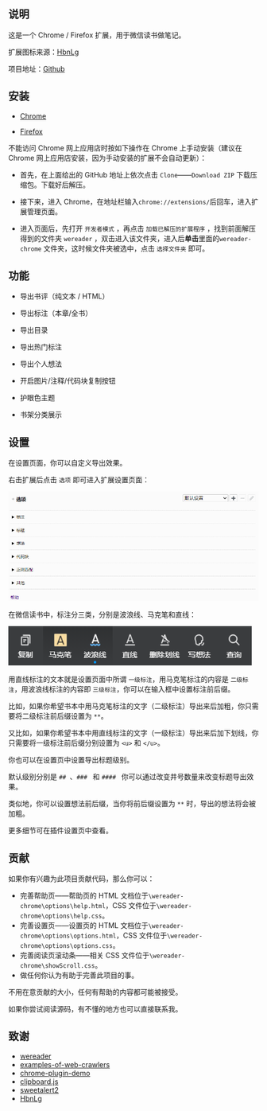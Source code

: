 ## 说明

这是一个 Chrome / Firefox 扩展，用于微信读书做笔记。

扩展图标来源：[HbnLg](https://www.iconfont.cn/user/detail?spm=a313x.7781069.1998910419.dcc7d6115&userViewType=collections&uid=4451423)

项目地址：[Github](https://github.com/liuhao326/wereader)

## 安装

- [Chrome](https://chrome.google.com/webstore/detail/%E5%BE%AE%E4%BF%A1%E8%AF%BB%E4%B9%A6%E7%AC%94%E8%AE%B0%E5%8A%A9%E6%89%8B/cmlenojlebcodibpdhmklglnbaghpdcg?hl=zh-CN)

- [Firefox](https://addons.mozilla.org/zh-CN/firefox/addon/%E5%BE%AE%E4%BF%A1%E8%AF%BB%E4%B9%A6%E7%AC%94%E8%AE%B0%E5%8A%A9%E6%89%8B/)

不能访问 Chrome 网上应用店时按如下操作在 Chrome 上手动安装（建议在 Chrome 网上应用店安装，因为手动安装的扩展不会自动更新）：

- 首先，在上面给出的 GitHub 地址上依次点击 `Clone`——`Download ZIP` 下载压缩包。下载好后解压。

- 接下来，进入 Chrome，在地址栏输入`chrome://extensions/`后回车，进入扩展管理页面。

- 进入页面后，先打开 `开发者模式` ，再点击 `加载已解压的扩展程序` ，找到前面解压得到的文件夹 `wereader` ，双击进入该文件夹，进入后**单击**里面的`wereader-chrome` 文件夹，这时候文件夹被选中，点击 `选择文件夹` 即可。

## 功能

- 导出书评（纯文本 / HTML）

- 导出标注（本章/全书）

- 导出目录

- 导出热门标注

- 导出个人想法

- 开启图片/注释/代码块复制按钮

- 护眼色主题

- 书架分类展示

## 设置

在设置页面，你可以自定义导出效果。

右击扩展后点击 `选项` 即可进入扩展设置页面：

![img](res/options.png)

在微信读书中，标注分三类，分别是波浪线、马克笔和直线：

![mark](res/mark.png)

用直线标注的文本就是设置页面中所谓 `一级标注`，用马克笔标注的内容是 `二级标注`，用波浪线标注的内容即 `三级标注`，你可以在输入框中设置标注前后缀。

比如，如果你希望书本中用马克笔标注的文字（二级标注）导出来后加粗，你只需要将二级标注前后缀设置为 `**`。

又比如，如果你希望书本中用直线标注的文字（一级标注）导出来后加下划线，你只需要将一级标注前后缀分别设置为 `<u>` 和 `</u>`。

你也可以在设置页中设置导出标题级别。

默认级别分别是 `## `、`### ` 和 `#### ` 你可以通过改变井号数量来改变标题导出效果。

类似地，你可以设置想法前后缀，当你将前后缀设置为 `**` 时，导出的想法将会被加粗。

更多细节可在插件设置页中查看。

## 贡献

如果你有兴趣为此项目贡献代码，那么你可以：

- 完善帮助页——帮助页的 HTML 文档位于`\wereader-chrome\options\help.html`，CSS 文件位于`\wereader-chrome\options\help.css`。
- 完善设置页——设置页的 HTML 文档位于`\wereader-chrome\options\options.html`，CSS 文件位于`\wereader-chrome\options\options.css`。
- 完善阅读页滚动条——相关 CSS 文件位于`\wereader-chrome\showScroll.css`。
- 做任何你认为有助于完善此项目的事。

不用在意贡献的大小，任何有帮助的内容都可能被接受。

如果你尝试阅读源码，有不懂的地方也可以直接联系我。

## 致谢

- [wereader](https://github.com/arry-lee/wereader)
- [examples-of-web-crawlers](https://github.com/shengqiangzhang/examples-of-web-crawlers)
- [chrome-plugin-demo](https://github.com/sxei/chrome-plugin-demo)
- [clipboard.js](https://github.com/zenorocha/clipboard.js)
- [sweetalert2](https://github.com/sweetalert2/sweetalert2)
- [HbnLg](https://www.iconfont.cn/user/detail?spm=a313x.7781069.1998910419.dcc7d6115&userViewType=collections&uid=4451423)
